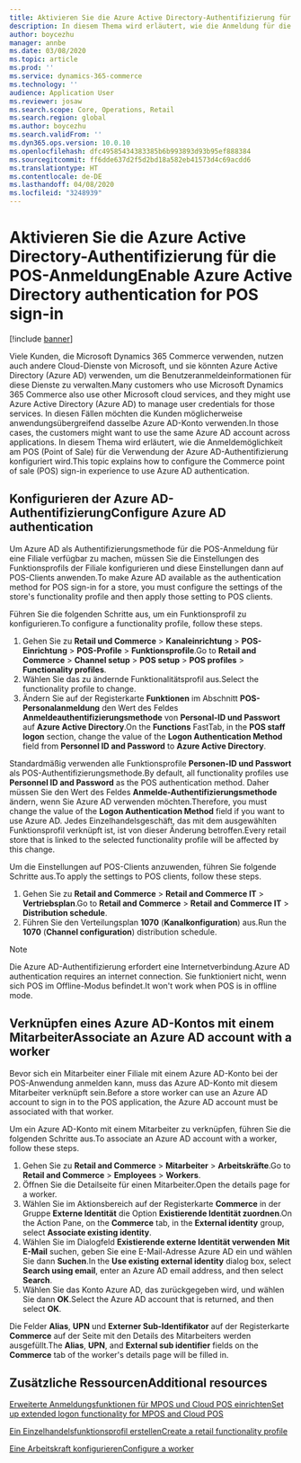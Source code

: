 ```yaml
---
title: Aktivieren Sie die Azure Active Directory-Authentifizierung für die POS-Anmeldung
description: In diesem Thema wird erläutert, wie die Anmeldung für die Microsoft Dynamics 365 Commerce POS (Point of Sale) so konfiguriert wird, dass sie die Azure Active Directory Authentifizierung verwendet.
author: boycezhu
manager: annbe
ms.date: 03/08/2020
ms.topic: article
ms.prod: ''
ms.service: dynamics-365-commerce
ms.technology: ''
audience: Application User
ms.reviewer: josaw
ms.search.scope: Core, Operations, Retail
ms.search.region: global
ms.author: boycezhu
ms.search.validFrom: ''
ms.dyn365.ops.version: 10.0.10
ms.openlocfilehash: dfc49585434383385b6b993893d93b95ef888384
ms.sourcegitcommit: ff6dde637d2f5d2bd18a582eb41573d4c69acdd6
ms.translationtype: HT
ms.contentlocale: de-DE
ms.lasthandoff: 04/08/2020
ms.locfileid: "3248939"
---
```

# <a name="enable-azure-active-directory-authentication-for-pos-sign-in"></a><span data-ttu-id="e093e-103">Aktivieren Sie die Azure Active Directory-Authentifizierung für die POS-Anmeldung</span><span class="sxs-lookup"><span data-stu-id="e093e-103">Enable Azure Active Directory authentication for POS sign-in</span></span>
[!include [banner](includes/banner.md)]


<span data-ttu-id="e093e-104">Viele Kunden, die Microsoft Dynamics 365 Commerce verwenden, nutzen auch andere Cloud-Dienste von Microsoft, und sie könnten Azure Active Directory (Azure AD) verwenden, um die Benutzeranmeldeinformationen für diese Dienste zu verwalten.</span><span class="sxs-lookup"><span data-stu-id="e093e-104">Many customers who use Microsoft Dynamics 365 Commerce also use other Microsoft cloud services, and they might use Azure Active Directory (Azure AD) to manage user credentials for those services.</span></span> <span data-ttu-id="e093e-105">In diesen Fällen möchten die Kunden möglicherweise anwendungsübergreifend dasselbe Azure AD-Konto verwenden.</span><span class="sxs-lookup"><span data-stu-id="e093e-105">In those cases, the customers might want to use the same Azure AD account across applications.</span></span> <span data-ttu-id="e093e-106">In diesem Thema wird erläutert, wie die Anmeldemöglichkeit am POS (Point of Sale) für die Verwendung der Azure AD-Authentifizierung konfiguriert wird.</span><span class="sxs-lookup"><span data-stu-id="e093e-106">This topic explains how to configure the Commerce point of sale (POS) sign-in experience to use Azure AD authentication.</span></span>

## <a name="configure-azure-ad-authentication"></a><span data-ttu-id="e093e-107">Konfigurieren der Azure AD-Authentifizierung</span><span class="sxs-lookup"><span data-stu-id="e093e-107">Configure Azure AD authentication</span></span>

<span data-ttu-id="e093e-108">Um Azure AD als Authentifizierungsmethode für die POS-Anmeldung für eine Filiale verfügbar zu machen, müssen Sie die Einstellungen des Funktionsprofils der Filiale konfigurieren und diese Einstellungen dann auf POS-Clients anwenden.</span><span class="sxs-lookup"><span data-stu-id="e093e-108">To make Azure AD available as the authentication method for POS sign-in for a store, you must configure the settings of the store's functionality profile and then apply those setting to POS clients.</span></span>

<span data-ttu-id="e093e-109">Führen Sie die folgenden Schritte aus, um ein Funktionsprofil zu konfigurieren.</span><span class="sxs-lookup"><span data-stu-id="e093e-109">To configure a functionality profile, follow these steps.</span></span>

1. <span data-ttu-id="e093e-110">Gehen Sie zu **Retail und Commerce** \> **Kanaleinrichtung** \> **POS-Einrichtung** \> **POS-Profile** \> **Funktionsprofile**.</span><span class="sxs-lookup"><span data-stu-id="e093e-110">Go to **Retail and Commerce** \> **Channel setup** \> **POS setup** \> **POS profiles** \> **Functionality profiles**.</span></span>
1. <span data-ttu-id="e093e-111">Wählen Sie das zu ändernde Funktionalitätsprofil aus.</span><span class="sxs-lookup"><span data-stu-id="e093e-111">Select the functionality profile to change.</span></span>
1. <span data-ttu-id="e093e-112">Ändern Sie auf der Registerkarte **Funktionen** im Abschnitt **POS-Personalanmeldung** den Wert des Feldes **Anmeldeauthentifizierungsmethode** von **Personal-ID und Passwort** auf **Azure Active Directory**.</span><span class="sxs-lookup"><span data-stu-id="e093e-112">On the **Functions** FastTab, in the **POS staff logon** section, change the value of the **Logon Authentication Method** field from **Personnel ID and Password** to **Azure Active Directory**.</span></span>

<span data-ttu-id="e093e-113">Standardmäßig verwenden alle Funktionsprofile **Personen-ID und Passwort** als POS-Authentifizierungsmethode.</span><span class="sxs-lookup"><span data-stu-id="e093e-113">By default, all functionality profiles use **Personnel ID and Password** as the POS authentication method.</span></span> <span data-ttu-id="e093e-114">Daher müssen Sie den Wert des Feldes **Anmelde-Authentifizierungsmethode** ändern, wenn Sie Azure AD verwenden möchten.</span><span class="sxs-lookup"><span data-stu-id="e093e-114">Therefore, you must change the value of the **Logon Authentication Method** field if you want to use Azure AD.</span></span> <span data-ttu-id="e093e-115">Jedes Einzelhandelsgeschäft, das mit dem ausgewählten Funktionsprofil verknüpft ist, ist von dieser Änderung betroffen.</span><span class="sxs-lookup"><span data-stu-id="e093e-115">Every retail store that is linked to the selected functionality profile will be affected by this change.</span></span>

<span data-ttu-id="e093e-116">Um die Einstellungen auf POS-Clients anzuwenden, führen Sie folgende Schritte aus.</span><span class="sxs-lookup"><span data-stu-id="e093e-116">To apply the settings to POS clients, follow these steps.</span></span>

1. <span data-ttu-id="e093e-117">Gehen Sie zu **Retail and Commerce** \> **Retail and Commerce IT** \> **Vertriebsplan**.</span><span class="sxs-lookup"><span data-stu-id="e093e-117">Go to **Retail and Commerce** \> **Retail and Commerce IT** \> **Distribution schedule**.</span></span>
1. <span data-ttu-id="e093e-118">Führen Sie den Verteilungsplan **1070** (**Kanalkonfiguration**) aus.</span><span class="sxs-lookup"><span data-stu-id="e093e-118">Run the **1070** (**Channel configuration**) distribution schedule.</span></span>

> [!NOTE]
> <span data-ttu-id="e093e-119">Die Azure AD-Authentifizierung erfordert eine Internetverbindung.</span><span class="sxs-lookup"><span data-stu-id="e093e-119">Azure AD authentication requires an internet connection.</span></span> <span data-ttu-id="e093e-120">Sie funktioniert nicht, wenn sich POS im Offline-Modus befindet.</span><span class="sxs-lookup"><span data-stu-id="e093e-120">It won't work when POS is in offline mode.</span></span>

## <a name="associate-an-azure-ad-account-with-a-worker"></a><span data-ttu-id="e093e-121">Verknüpfen eines Azure AD-Kontos mit einem Mitarbeiter</span><span class="sxs-lookup"><span data-stu-id="e093e-121">Associate an Azure AD account with a worker</span></span>

<span data-ttu-id="e093e-122">Bevor sich ein Mitarbeiter einer Filiale mit einem Azure AD-Konto bei der POS-Anwendung anmelden kann, muss das Azure AD-Konto mit diesem Mitarbeiter verknüpft sein.</span><span class="sxs-lookup"><span data-stu-id="e093e-122">Before a store worker can use an Azure AD account to sign in to the POS application, the Azure AD account must be associated with that worker.</span></span>

<span data-ttu-id="e093e-123">Um ein Azure AD-Konto mit einem Mitarbeiter zu verknüpfen, führen Sie die folgenden Schritte aus.</span><span class="sxs-lookup"><span data-stu-id="e093e-123">To associate an Azure AD account with a worker, follow these steps.</span></span>

1. <span data-ttu-id="e093e-124">Gehen Sie zu **Retail and Commerce** \> **Mitarbeiter** \> **Arbeitskräfte**.</span><span class="sxs-lookup"><span data-stu-id="e093e-124">Go to **Retail and Commerce** \> **Employees** \> **Workers**.</span></span>
1. <span data-ttu-id="e093e-125">Öffnen Sie die Detailseite für einen Mitarbeiter.</span><span class="sxs-lookup"><span data-stu-id="e093e-125">Open the details page for a worker.</span></span>
1. <span data-ttu-id="e093e-126">Wählen Sie im Aktionsbereich auf der Registerkarte **Commerce** in der Gruppe **Externe Identität** die Option **Existierende Identität zuordnen**.</span><span class="sxs-lookup"><span data-stu-id="e093e-126">On the Action Pane, on the **Commerce** tab, in the **External identity** group, select **Associate existing identity**.</span></span>
1. <span data-ttu-id="e093e-127">Wählen Sie im Dialogfeld **Existierende externe Identität verwenden** **Mit E-Mail** suchen, geben Sie eine E-Mail-Adresse Azure AD ein und wählen Sie dann **Suchen**.</span><span class="sxs-lookup"><span data-stu-id="e093e-127">In the **Use existing external identity** dialog box, select **Search using email**, enter an Azure AD email address, and then select **Search**.</span></span>
1. <span data-ttu-id="e093e-128">Wählen Sie das Konto Azure AD, das zurückgegeben wird, und wählen Sie dann **OK**.</span><span class="sxs-lookup"><span data-stu-id="e093e-128">Select the Azure AD account that is returned, and then select **OK**.</span></span>

<span data-ttu-id="e093e-129">Die Felder **Alias**, **UPN** und **Externer Sub-Identifikator** auf der Registerkarte **Commerce** auf der Seite mit den Details des Mitarbeiters werden ausgefüllt.</span><span class="sxs-lookup"><span data-stu-id="e093e-129">The **Alias**, **UPN**, and **External sub identifier** fields on the **Commerce** tab of the worker's details page will be filled in.</span></span>

## <a name="additional-resources"></a><span data-ttu-id="e093e-130">Zusätzliche Ressourcen</span><span class="sxs-lookup"><span data-stu-id="e093e-130">Additional resources</span></span>

[<span data-ttu-id="e093e-131">Erweiterte Anmeldungsfunktionen für MPOS und Cloud POS einrichten</span><span class="sxs-lookup"><span data-stu-id="e093e-131">Set up extended logon functionality for MPOS and Cloud POS</span></span>](extended-logon.md)

[<span data-ttu-id="e093e-132">Ein Einzelhandelsfunktionsprofil erstellen</span><span class="sxs-lookup"><span data-stu-id="e093e-132">Create a retail functionality profile</span></span>](retail-functionality-profile.md)

[<span data-ttu-id="e093e-133"> Eine Arbeitskraft konfigurieren</span><span class="sxs-lookup"><span data-stu-id="e093e-133">Configure a worker</span></span>](https://docs.microsoft.com/dynamics365/commerce/tasks/worker)
